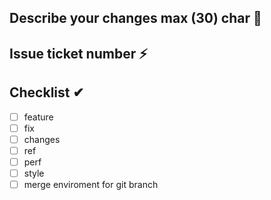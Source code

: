## Describe your changes max (30) char 📜




## Issue ticket number ⚡




## Checklist ✔
- [ ] feature
- [ ] fix
- [ ] changes
- [ ] ref
- [ ] perf
- [ ] style
- [ ] merge enviroment for git branch 
